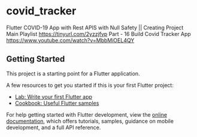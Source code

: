 # covid_tracker

Flutter COVID-19 App with Rest APIS with Null Safety || Creating Project
Main Playlist
https://tinyurl.com/2yzzjfvp
Part - 16 Build Covid Tracker App
https://www.youtube.com/watch?v=MbbMiOEL4QY

## Getting Started

This project is a starting point for a Flutter application.

A few resources to get you started if this is your first Flutter project:

- [Lab: Write your first Flutter app](https://docs.flutter.dev/get-started/codelab)
- [Cookbook: Useful Flutter samples](https://docs.flutter.dev/cookbook)

For help getting started with Flutter development, view the
[online documentation](https://docs.flutter.dev/), which offers tutorials,
samples, guidance on mobile development, and a full API reference.
